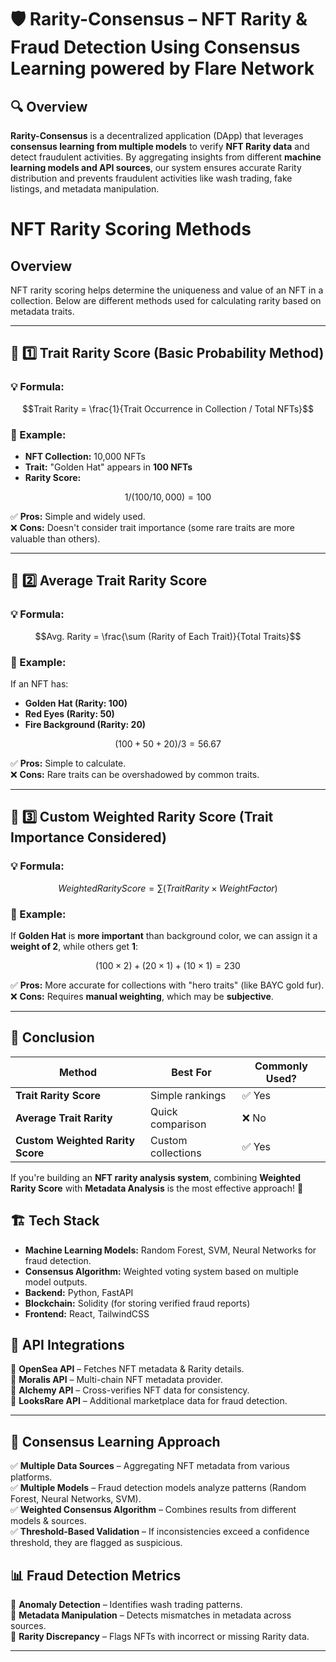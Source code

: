 # 🛡️ Rarity-Consensus – NFT Rarity & Fraud Detection Using Consensus Learning powered by Flare Network

## 🔍 Overview  
**Rarity-Consensus** is a decentralized application (DApp) that leverages **consensus learning from multiple models** to verify **NFT Rarity data** and detect fraudulent activities. By aggregating insights from different **machine learning models and API sources**, our system ensures accurate Rarity distribution and prevents fraudulent activities like wash trading, fake listings, and metadata manipulation.  


# NFT Rarity Scoring Methods

## Overview
NFT rarity scoring helps determine the uniqueness and value of an NFT in a collection. Below are different methods used for calculating rarity based on metadata traits.

---

## 📌 1️⃣ Trait Rarity Score (Basic Probability Method)
### 💡 Formula:
```math
Trait Rarity = \frac{1}{Trait Occurrence in Collection / Total NFTs}
```
### 📌 Example:
- **NFT Collection:** 10,000 NFTs  
- **Trait:** "Golden Hat" appears in **100 NFTs**  
- **Rarity Score:**  
```math
1 / (100 / 10,000) = 100
```

✅ **Pros:** Simple and widely used.  
❌ **Cons:** Doesn't consider trait importance (some rare traits are more valuable than others).  

---

## 📌 2️⃣ Average Trait Rarity Score
### 💡 Formula:
```math
Avg. Rarity = \frac{\sum (Rarity of Each Trait)}{Total Traits}
```
### 📌 Example:
If an NFT has:
- **Golden Hat (Rarity: 100)**  
- **Red Eyes (Rarity: 50)**  
- **Fire Background (Rarity: 20)**  

```math
(100 + 50 + 20) / 3 = 56.67
```

✅ **Pros:** Simple to calculate.  
❌ **Cons:** Rare traits can be overshadowed by common traits.  

---

## 📌 3️⃣ Custom Weighted Rarity Score (Trait Importance Considered)
### 💡 Formula:
```math
Weighted Rarity Score = \sum (Trait Rarity \times Weight Factor)
```
### 📌 Example:
If **Golden Hat** is **more important** than background color, we can assign it a **weight of 2**, while others get **1**:
```math
(100 \times 2) + (20 \times 1) + (10 \times 1) = 230
```

✅ **Pros:** More accurate for collections with "hero traits" (like BAYC gold fur).  
❌ **Cons:** Requires **manual weighting**, which may be **subjective**.  

---

## 📌 Conclusion
| **Method** | **Best For** | **Commonly Used?** |
|------------|-------------|------------------|
| **Trait Rarity Score** | Simple rankings | ✅ Yes |
| **Average Trait Rarity** | Quick comparison | ❌ No |
| **Custom Weighted Rarity Score** | Custom collections | ✅ Yes |

If you're building an **NFT rarity analysis system**, combining **Weighted Rarity Score** with **Metadata Analysis** is the most effective approach! 🚀




## 🏗️ Tech Stack  
- **Machine Learning Models:** Random Forest, SVM, Neural Networks for fraud detection.  
- **Consensus Algorithm:** Weighted voting system based on multiple model outputs.  
- **Backend:** Python, FastAPI  
- **Blockchain:** Solidity (for storing verified fraud reports)  
- **Frontend:** React, TailwindCSS  


## 🔗 API Integrations  
🔸 **OpenSea API** – Fetches NFT metadata & Rarity details.  
🔸 **Moralis API** – Multi-chain NFT metadata provider.  
🔸 **Alchemy API** – Cross-verifies NFT data for consistency.  
🔸 **LooksRare API** – Additional marketplace data for fraud detection.  

---

## 🚀 Consensus Learning Approach  

✅ **Multiple Data Sources** – Aggregating NFT metadata from various platforms.  
✅ **Multiple Models** – Fraud detection models analyze patterns (Random Forest, Neural Networks, SVM).  
✅ **Weighted Consensus Algorithm** – Combines results from different models & sources.  
✅ **Threshold-Based Validation** – If inconsistencies exceed a confidence threshold, they are flagged as suspicious.  

## 📊 Fraud Detection Metrics  
🚨 **Anomaly Detection** – Identifies wash trading patterns.  
🚨 **Metadata Manipulation** – Detects mismatches in metadata across sources.  
🚨 **Rarity Discrepancy** – Flags NFTs with incorrect or missing Rarity data.  

---


